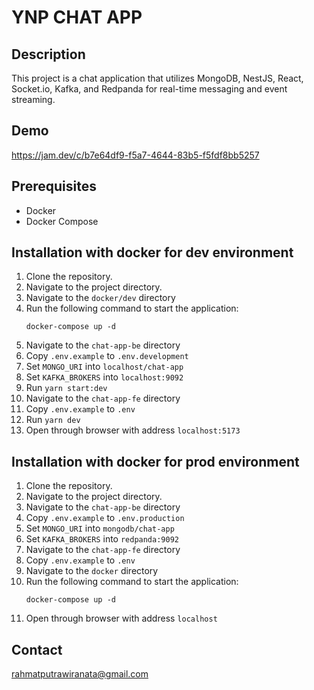 # YNP CHAT APP

## Description
This project is a chat application that utilizes MongoDB, NestJS, React, Socket.io, Kafka, and Redpanda for real-time messaging and event streaming.

## Demo
https://jam.dev/c/b7e64df9-f5a7-4644-83b5-f5fdf8bb5257

## Prerequisites
- Docker
- Docker Compose

## Installation with docker for dev environment
1. Clone the repository.
2. Navigate to the project directory.
3. Navigate to the `docker/dev` directory
4. Run the following command to start the application:
    ```
    docker-compose up -d
    ```
5. Navigate to the `chat-app-be` directory
6. Copy `.env.example` to `.env.development`
7. Set `MONGO_URI` into `localhost/chat-app`
8. Set `KAFKA_BROKERS` into `localhost:9092`
9. Run `yarn start:dev`
10. Navigate to the `chat-app-fe` directory
11. Copy `.env.example` to `.env`
12. Run `yarn dev`
13. Open through browser with address `localhost:5173`

## Installation with docker for prod environment
1. Clone the repository.
2. Navigate to the project directory.
3. Navigate to the `chat-app-be` directory
4. Copy `.env.example` to `.env.production`
5. Set `MONGO_URI` into `mongodb/chat-app`
6. Set `KAFKA_BROKERS` into `redpanda:9092`
7. Navigate to the `chat-app-fe` directory
8. Copy `.env.example` to `.env`
9. Navigate to the `docker` directory
10. Run the following command to start the application:
    ```
    docker-compose up -d
    ```
11. Open through browser with address `localhost`

## Contact
rahmatputrawiranata@gmail.com